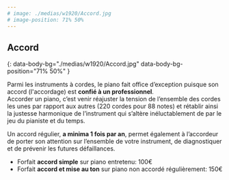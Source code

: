 ```yaml
---
# image: ./medias/w1920/Accord.jpg
# image-position: 71% 50%
---
```


## Accord
{: data-body-bg="./medias/w1920/Accord.jpg" data-body-bg-position="71% 50%" }

Parmi les instruments à cordes, le piano fait office d’exception puisque son accord (l'accordage) est **confié à un professionnel**.  
Accorder un piano, c’est venir réajuster la tension de l’ensemble des cordes les unes par rapport aux autres (220 cordes pour 88 notes) et rétablir ainsi la justesse harmonique de l’instrument qui s’altère inéluctablement de par le jeu du pianiste et du temps.

Un accord régulier, **a minima 1 fois par an**, permet également à l’accordeur de porter son attention sur l’ensemble de votre instrument, de diagnostiquer et de prévenir les futures défaillances. 

- Forfait **accord simple** sur piano entretenu: 100€ 
- Forfait **accord et mise au ton** sur piano non accordé régulièrement: 150€
